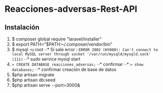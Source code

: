 # Reacciones-adversas-Rest-API

## Instalación


1. $ composer global require "laravel/installer" 
2. $ export PATH="$PATH:~/.composer/vendor/bin"
3. $ mysql -u root
⋅⋅* Si sale error : ```ERROR 2002 (HY000): Can't connect to local MySQL server through socket '/var/run/mysqld/mysqld.sock' (111)```
⋅⋅* sudo service mysql start
4. ```> CREATE DATABASE reacciones_adversas;```
⋅⋅* confirmar
⋅⋅* ```> show databases;```
⋅⋅* confirmar creación de base de datos
5. $php artisan migrate
6. $php artisan db:seed
7. $php artisan serve --port=3000&